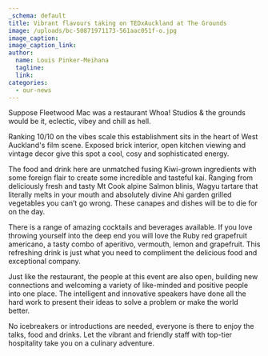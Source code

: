 ```yaml
---
_schema: default
title: Vibrant flavours taking on TEDxAuckland at The Grounds
image: /uploads/bc-50871971173-561aac051f-o.jpg
image_caption:
image_caption_link:
author:
  name: Louis Pinker-Meihana
  tagline:
  link:
categories:
  - our-news
---
```

Suppose Fleetwood Mac was a restaurant Whoa! Studios & the grounds would be it, eclectic, vibey and chill as hell.

Ranking 10/10 on the vibes scale this establishment sits in the heart of West Auckland's film scene. Exposed brick interior, open kitchen viewing and vintage decor give this spot a cool, cosy and sophisticated energy.

The food and drink here are unmatched fusing Kiwi-grown ingredients with some foreign flair to create some incredible and tasteful kai. Ranging from deliciously fresh and tasty Mt Cook alpine Salmon blinis, Wagyu tartare that literally melts in your mouth and absolutely divine Ahi garden grilled vegetables you can’t go wrong. These canapes and dishes will be to die for on the day.

There is a range of amazing cocktails and beverages available. If you love throwing yourself into the deep end you will love the Ruby red grapefruit americano, a tasty combo of aperitivo, vermouth, lemon and grapefruit. This refreshing drink is just what you need to compliment the delicious food and exceptional company.

Just like the restaurant, the people at this event are also open, building new connections and welcoming a variety of like-minded and positive people into one place. The intelligent and innovative speakers have done all the hard work to present their ideas to solve a problem or make the world better.

No icebreakers or introductions are needed, everyone is there to enjoy the talks, food and drinks. Let the vibrant and friendly staff with top-tier hospitality take you on a culinary adventure.
